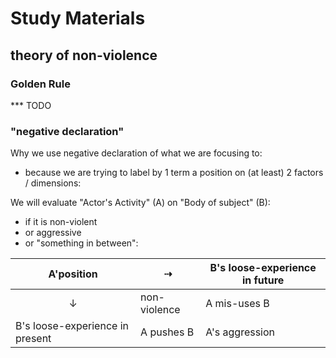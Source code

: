 # Study Materials

## theory of non-violence

### Golden Rule

*** TODO

### "negative declaration"
Why we use negative declaration of what we are focusing to:

- because we are trying to label by 1 term a position on (at least) 2 factors / dimensions:

We will evaluate "Actor's Activity" (A) on "Body of subject" (B):

- if it is non-violent
- or aggressive
- or "something in between":

| A'position | $$\dashrightarrow$$ | B's loose-experience in future |
| --- | --- | --- |
| $$\downarrow$$ | non-violence | A mis-uses B |
| B's loose-experience in present | A pushes B | A's aggression |

